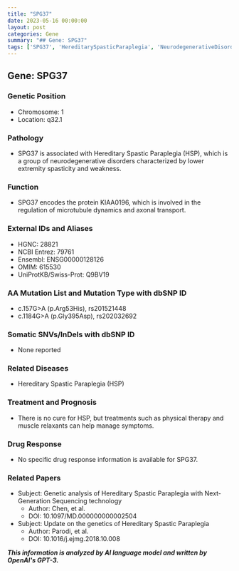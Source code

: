 ```yaml
---
title: "SPG37"
date: 2023-05-16 00:00:00
layout: post
categories: Gene
summary: "## Gene: SPG37"
tags: ['SPG37', 'HereditarySpasticParaplegia', 'NeurodegenerativeDisorders', 'KIAA0196', 'MicrotubuleDynamics', 'AxonalTransport', 'NGS', 'PhysicalTherapy']
---
```


## Gene: SPG37

### Genetic Position
- Chromosome: 1
- Location: q32.1

### Pathology
- SPG37 is associated with Hereditary Spastic Paraplegia (HSP), which is a group of neurodegenerative disorders characterized by lower extremity spasticity and weakness.

### Function
- SPG37 encodes the protein KIAA0196, which is involved in the regulation of microtubule dynamics and axonal transport.

### External IDs and Aliases 
- HGNC: 28821
- NCBI Entrez: 79761
- Ensembl: ENSG00000128126
- OMIM: 615530
- UniProtKB/Swiss-Prot: Q9BV19

### AA Mutation List and Mutation Type with dbSNP ID
- c.157G>A (p.Arg53His), rs201521448
- c.1184G>A (p.Gly395Asp), rs202032692

### Somatic SNVs/InDels with dbSNP ID
- None reported


### Related Diseases
- Hereditary Spastic Paraplegia (HSP)

### Treatment and Prognosis
- There is no cure for HSP, but treatments such as physical therapy and muscle relaxants can help manage symptoms.

### Drug Response
- No specific drug response information is available for SPG37.

### Related Papers
- Subject: Genetic analysis of Hereditary Spastic Paraplegia with Next-Generation Sequencing technology
  - Author: Chen, et al.
  - DOI: 10.1097/MD.000000000002504
- Subject: Update on the genetics of Hereditary Spastic Paraplegia
  - Author: Parodi, et al.
  - DOI: 10.1016/j.ejmg.2018.10.008

**_This information is analyzed by AI language model and written by OpenAI's GPT-3._**